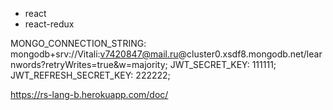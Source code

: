 - react
- react-redux


MONGO_CONNECTION_STRING: mongodb+srv://Vitali:v7420847@mail.ru@cluster0.xsdf8.mongodb.net/learnwords?retryWrites=true&w=majority;
JWT_SECRET_KEY: 111111;
JWT_REFRESH_SECRET_KEY: 222222;

https://rs-lang-b.herokuapp.com/doc/